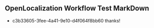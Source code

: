 ## OpenLocalization Workflow Test MarkDown
* c3b33605-3fee-4a41-9e10-d4f064f8bb60 thanks!

<!--HONumber=Sep16_HO1-->


